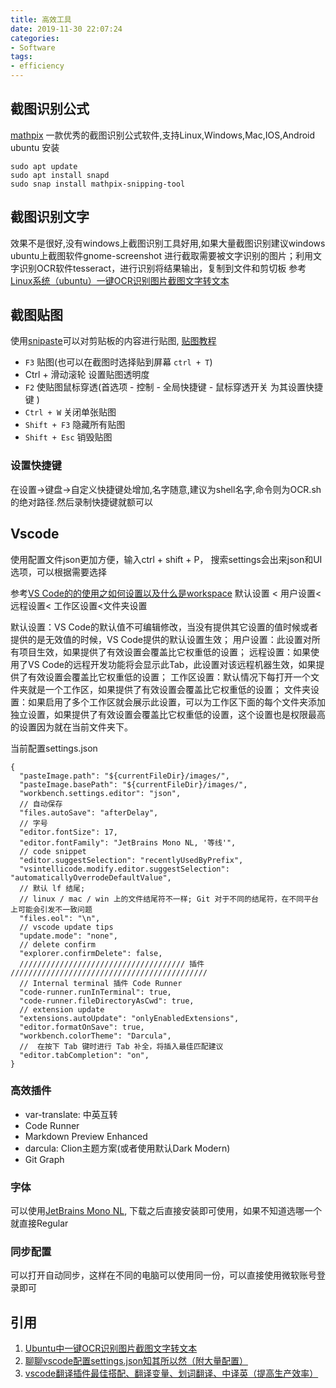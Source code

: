 ```yaml
---
title: 高效工具
date: 2019-11-30 22:07:24
categories:
- Software
tags:
- efficiency
---
```


## 截图识别公式
[mathpix](https://mathpix.com/) 一款优秀的截图识别公式软件,支持Linux,Windows,Mac,IOS,Android
ubuntu 安装
    
    sudo apt update
    sudo apt install snapd
    sudo snap install mathpix-snipping-tool

## 截图识别文字
效果不是很好,没有windows上截图识别工具好用,如果大量截图识别建议windows
ubuntu上截图软件gnome-screenshot 进行截取需要被文字识别的图片；利用文字识别OCR软件tesseract，进行识别将结果输出，复制到文件和剪切板
参考[Linux系统（ubuntu）一键OCR识别图片截图文字转文本](https://zhuanlan.zhihu.com/p/114917496)

## 截图贴图
使用[snipaste](https://zh.snipaste.com/)可以对剪贴板的内容进行贴图, [贴图教程](https://docs.snipaste.com/zh-cn/getting-started)
- `F3` 贴图(也可以在截图时选择贴到屏幕 `ctrl + T`)
- Ctrl + 滑动滚轮 设置贴图透明度
- `F2` 使贴图鼠标穿透(首选项 - 控制 - 全局快捷键 - 鼠标穿透开关 为其设置快捷键 )
- `Ctrl + W` 关闭单张贴图
- `Shift + F3` 隐藏所有贴图
- `Shift + Esc` 销毁贴图


### 设置快捷键
在设置->键盘->自定义快捷键处增加,名字随意,建议为shell名字,命令则为OCR.sh的绝对路径.然后录制快捷键就额可以

## Vscode
使用配置文件json更加方便，输入ctrl + shift + P， 搜索settings会出来json和UI选项，可以根据需要选择

参考[VS Code的的使用之如何设置以及什么是workspace](https://blog.csdn.net/qq_15601471/article/details/120739777)
默认设置 < 用户设置<远程设置< 工作区设置<文件夹设置

默认设置：VS Code的默认值不可编辑修改，当没有提供其它设置的值时候或者提供的是无效值的时候，VS Code提供的默认设置生效；
用户设置：此设置对所有项目生效，如果提供了有效设置会覆盖比它权重低的设置；
远程设置：如果使用了VS Code的远程开发功能将会显示此Tab，此设置对该远程机器生效，如果提供了有效设置会覆盖比它权重低的设置；
工作区设置：默认情况下每打开一个文件夹就是一个工作区，如果提供了有效设置会覆盖比它权重低的设置；
文件夹设置：如果启用了多个工作区就会展示此设置，可以为工作区下面的每个文件夹添加独立设置，如果提供了有效设置会覆盖比它权重低的设置，这个设置也是权限最高的设置因为就在当前文件夹下。

当前配置settings.json
```
{
  "pasteImage.path": "${currentFileDir}/images/",
  "pasteImage.basePath": "${currentFileDir}/images/",
  "workbench.settings.editor": "json",
  // 自动保存
  "files.autoSave": "afterDelay",
  // 字号
  "editor.fontSize": 17,
  "editor.fontFamily": "JetBrains Mono NL, '等线'",
  // code snippet
  "editor.suggestSelection": "recentlyUsedByPrefix",
  "vsintellicode.modify.editor.suggestSelection": "automaticallyOverrodeDefaultValue",
  // 默认 lf 结尾; 
  // linux / mac / win 上的文件结尾符不一样; Git 对于不同的结尾符，在不同平台上可能会引发不一致问题
  "files.eol": "\n",
  // vscode update tips
  "update.mode": "none",
  // delete confirm
  "explorer.confirmDelete": false,
  ///////////////////////////////////// 插件 ////////////////////////////////////////////
  // Internal terminal 插件 Code Runner
  "code-runner.runInTerminal": true,
  "code-runner.fileDirectoryAsCwd": true,
  // extension update
  "extensions.autoUpdate": "onlyEnabledExtensions",
  "editor.formatOnSave": true,
  "workbench.colorTheme": "Darcula",
  //  在按下 Tab 键时进行 Tab 补全，将插入最佳匹配建议
  "editor.tabCompletion": "on",
}
```

### 高效插件
- var-translate: 中英互转
- Code Runner
- Markdown Preview Enhanced
- darcula: Clion主题方案(或者使用默认Dark Modern)
- Git Graph


### 字体
可以使用[JetBrains Mono NL](https://www.jetbrains.com/zh-cn/lp/mono/), 下载之后直接安装即可使用，如果不知道选哪一个就直接Regular

### 同步配置
可以打开自动同步，这样在不同的电脑可以使用同一份，可以直接使用微软账号登录即可




## 引用
1. [Ubuntu中一键OCR识别图片截图文字转文本](https://zjinc36.github.io/2020/06/14/Ubuntu%E4%B8%AD%E4%B8%80%E9%94%AEOCR%E8%AF%86%E5%88%AB%E5%9B%BE%E7%89%87%E6%88%AA%E5%9B%BE%E6%96%87%E5%AD%97%E8%BD%AC%E6%96%87%E6%9C%AC/)
2. [聊聊vscode配置settings.json知其所以然（附大量配置）](https://blog.csdn.net/qq_21567385/article/details/122795215)
3. [vscode翻译插件最佳搭配、翻译变量、划词翻译、中译英（提高生产效率）](https://blog.csdn.net/qq_21567385/article/details/106775038)
